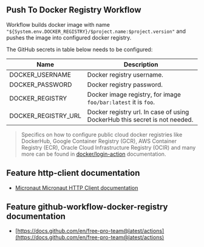 ## Push To Docker Registry Workflow
Workflow builds docker image with name `"${System.env.DOCKER_REGISTRY}/$project.name:$project.version"` and pushes the image
into configured docker registry.

The GitHub secrets in table below needs to be configured:

| Name | Description |
| ---- | ----------- |
| DOCKER_USERNAME | Docker registry username. |
| DOCKER_PASSWORD | Docker registry password. |
| DOCKER_REGISTRY | Docker image registry, for image `foo/bar:latest` it is `foo`. |
| DOCKER_REGISTRY_URL | Docker registry url. In case of using DockerHub this secret is not needed. |

> Specifics on how to configure public cloud docker registries like DockerHub, Google Container Registry (GCR), AWS Container Registry (ECR),
> Oracle Cloud Infrastructure Registry (OCIR) and many more can be found in [docker/login-action](https://github.com/docker/login-action)
> documentation.

## Feature http-client documentation

- [Micronaut Micronaut HTTP Client documentation](https://docs.micronaut.io/latest/guide/index.html#httpClient)

## Feature github-workflow-docker-registry documentation

- [https://docs.github.com/en/free-pro-team@latest/actions](https://docs.github.com/en/free-pro-team@latest/actions)


